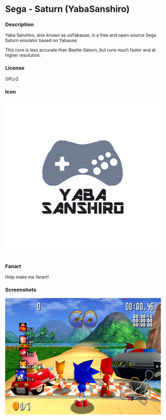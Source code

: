 # Sega - Saturn (YabaSanshiro)

### Description

Yaba Sanshiro, also known as uoYabause, is a free and open-source Sega Saturn emulator based on Yabause.

This core is less accurate than Beetle-Saturn, but runs much faster and at higher resolution.

### License

GPLv2

### Icon

![Sega - Saturn (YabaSanshiro) icon](game.libretro.yabasanshiro/resources/icon.png)

### Fanart

Help make me fanart!

### Screenshots

![Sega - Saturn (YabaSanshiro) screenshot](game.libretro.yabasanshiro/resources/screenshot-01.jpg)
